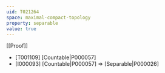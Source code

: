 ```yaml
---
uid: T021264
space: maximal-compact-topology
property: separable
value: true
---
```

[[Proof]]

* [T001109] [Countable|P000057]
* [I000093] [Countable|P000057] => [Separable|P000026]

